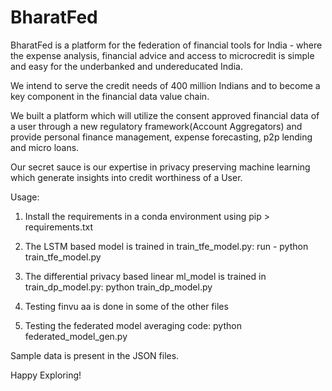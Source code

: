 # BharatFed

BharatFed is a platform for the federation of financial tools for India - where the expense analysis, financial advice and access to microcredit is simple and easy for the underbanked and undereducated India.

We intend to serve the credit needs of 400 million Indians and to become a key component in the financial data value chain.

We built a platform which will utilize the consent approved financial data of a user through a new regulatory framework(Account Aggregators) and provide personal finance management, expense forecasting, p2p lending and micro loans.

Our secret sauce is our expertise in privacy preserving machine learning which generate insights into credit worthiness of a User.

Usage:
1) Install the requirements in a conda environment using pip > requirements.txt

2) The LSTM based model is trained in train_tfe_model.py: run - python train_tfe_model.py

3) The differential privacy based linear ml_model is trained in train_dp_model.py: python train_dp_model.py

4) Testing finvu aa is done in some of the other files

5) Testing the federated model averaging code: python federated_model_gen.py

Sample data is present in the JSON files.

Happy Exploring!

